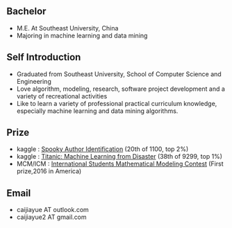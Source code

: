 ## Bachelor

- M.E. At Southeast University, China
- Majoring in machine learning and data mining

## Self Introduction

- Graduated from Southeast University, School of Computer Science and Engineering
- Love algorithm, modeling, research, software project development and a variety of recreational activities
- Like to learn a variety of professional practical curriculum knowledge, especially machine learning and data mining algorithms.

## Prize

- kaggle : [Spooky Author Identification](https://www.kaggle.com/c/spooky-author-identification) (20th of 1100, top 2%)
- kaggle : [Titanic: Machine Learning from Disaster](https://www.kaggle.com/c/titanic) (38th of 9299, top 1%)
- MCM/ICM : [International Students Mathematical Modeling Contest](https://www.comap.com/undergraduate/contests/) (First prize,2016 in America)

## Email

- caijiayue AT outlook.com
- caijiayue2 AT gmail.com

